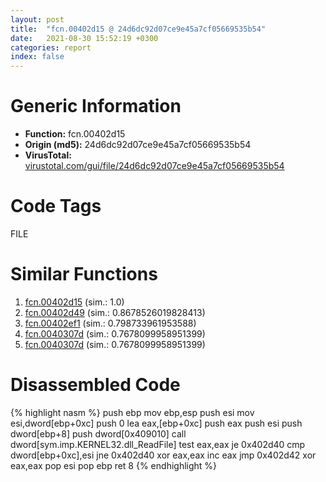 ```yaml
---
layout: post
title:  "fcn.00402d15 @ 24d6dc92d07ce9e45a7cf05669535b54"
date:   2021-08-30 15:52:19 +0300
categories: report
index: false
---
```


# Generic Information
- **Function:** fcn.00402d15
- **Origin (md5):** 24d6dc92d07ce9e45a7cf05669535b54
- **VirusTotal:** [virustotal.com/gui/file/24d6dc92d07ce9e45a7cf05669535b54][virustotal_ref]

# Code Tags
<span class="tag" id="FILE">FILE</span>


# Similar Functions

1. [fcn.00402d15][similar_1_ref] (sim.: 1.0)
2. [fcn.00402d49][similar_2_ref] (sim.: 0.8678526019828413)
3. [fcn.00402ef1][similar_3_ref] (sim.: 0.798733961953588)
4. [fcn.0040307d][similar_4_ref] (sim.: 0.7678099958951399)
5. [fcn.0040307d][similar_5_ref] (sim.: 0.7678099958951399)


# Disassembled Code

{% highlight nasm %}
push ebp
mov ebp,esp
push esi
mov esi,dword[ebp+0xc]
push 0
lea eax,[ebp+0xc]
push eax
push esi
push dword[ebp+8]
push dword[0x409010]
call dword[sym.imp.KERNEL32.dll_ReadFile]
test eax,eax
je 0x402d40
cmp dword[ebp+0xc],esi
jne 0x402d40
xor eax,eax
inc eax
jmp 0x402d42
xor eax,eax
pop esi
pop ebp
ret 8
{% endhighlight %}


[similar_1_ref]: /report/fcn.00402d15@ca0b3b300c37cf83aa8195cdd053964b
[similar_2_ref]: /report/fcn.00402d49@e1c1647e2a46cfd9190abde0e66f29f3
[similar_3_ref]: /report/fcn.00402ef1@588e58b795d90bc66462e36cf410fee4
[similar_4_ref]: /report/fcn.0040307d@adc8398896272106c03ddbc6fd147960
[similar_5_ref]: /report/fcn.0040307d@8cfdb0713f3b8f9b0a5ef775f40cf182
[virustotal_ref]: https://www.virustotal.com/gui/file/24d6dc92d07ce9e45a7cf05669535b54